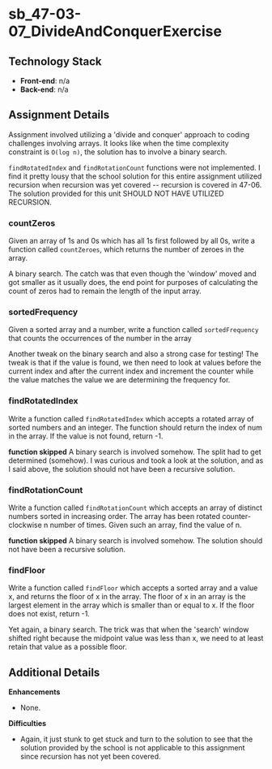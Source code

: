 # sb_47-03-07_DivideAndConquerExercise
 
## Technology Stack
- **Front-end**: n/a
- **Back-end**: n/a

## Assignment Details

Assignment involved utilizing a 'divide and conquer' approach to coding challenges involving arrays. It looks like when the time complexity constraint is `O(log n)`, the solution has to involve a binary search.

`findRotatedIndex` and `findRotationCount` functions were not implemented. I find it pretty lousy that the school solution for this entire assignment utilized recursion when recursion was yet covered -- recursion is covered in 47-06. The solution provided for this unit SHOULD NOT HAVE UTILIZED RECURSION. 


### countZeros
Given an array of 1s and 0s which has all 1s first followed by all 0s, write a function called `countZeroes`, which returns the number of zeroes in the array.

A binary search. The catch was that even though the 'window' moved and got smaller as it usually does, the end point for purposes of calculating the count of zeros had to remain the length of the input array.


### sortedFrequency
Given a sorted array and a number, write a function called `sortedFrequency` that counts the occurrences of the number in the array

Another tweak on the binary search and also a strong case for testing! The tweak is that if the value is found, we then need to look at values before the current index and after the current index and increment the counter while the value matches the value we are determining the frequency for.


### findRotatedIndex
Write a function called `findRotatedIndex` which accepts a rotated array of sorted numbers and an integer. The function should return the index of num in the array. If the value is not found, return -1.

**function skipped**
A binary search is involved somehow. The split had to get determined (somehow). I was curious and took a look at the solution, and as I said above, the solution should not have been a recursive solution.


### findRotationCount
Write a function called `findRotationCount` which accepts an array of distinct numbers sorted in increasing order. The array has been rotated counter-clockwise n number of times. Given such an array, find the value of n.

**function skipped**
A binary search is involved somehow. The solution should not have been a recursive solution.


### findFloor
Write a function called `findFloor` which accepts a sorted array and a value x, and returns the floor of x in the array. The floor of x in an array is the largest element in the array which is smaller than or equal to x. If the floor does not exist, return -1.

Yet again, a binary search. The trick was that when the 'search' window shifted right because the midpoint value was less than x, we need to at least retain that value as a possible floor.



## Additional Details

**Enhancements**
- None.

**Difficulties**
- Again, it just stunk to get stuck and turn to the solution to see that the solution provided by the school is not applicable to this assignment since recursion has not yet been covered. 


